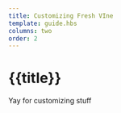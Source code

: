 ```yaml
---
title: Customizing Fresh VIne
template: guide.hbs
columns: two
order: 2
---
```


# {{title}}

Yay for customizing stuff